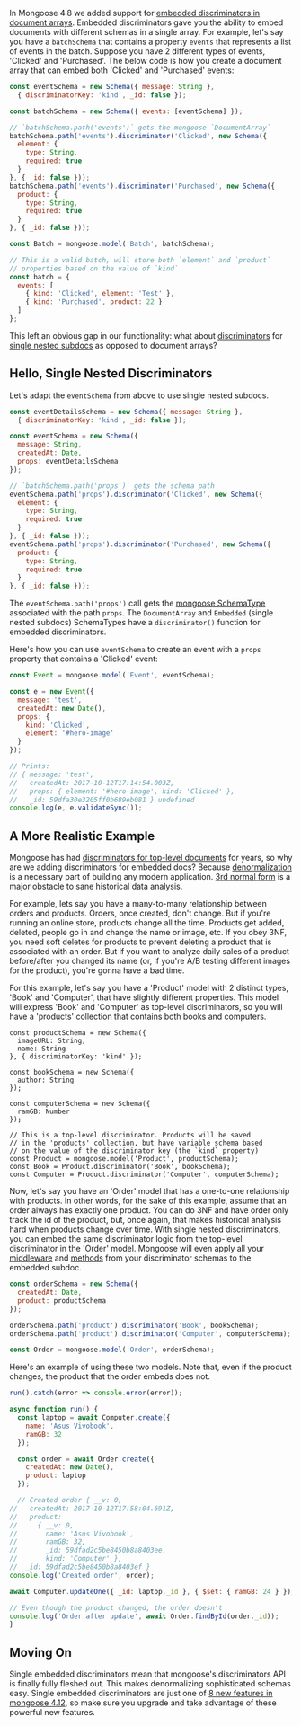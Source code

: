 In Mongoose 4.8 we added support for
[embedded discriminators in document arrays](http://thecodebarbarian.com/mongoose-4.8-embedded-discriminators).
Embedded discriminators gave you the ability to embed documents with
different schemas in a single array. For example, let's say you have a
`batchSchema` that contains a property `events` that represents a list
of events in the batch. Suppose you have 2 different types of events,
'Clicked' and 'Purchased'. The below code is how you create a document
array that can embed both 'Clicked' and 'Purchased' events:

```javascript
const eventSchema = new Schema({ message: String },
  { discriminatorKey: 'kind', _id: false });

const batchSchema = new Schema({ events: [eventSchema] });

// `batchSchema.path('events')` gets the mongoose `DocumentArray`
batchSchema.path('events').discriminator('Clicked', new Schema({
  element: {
    type: String,
    required: true
  }
}, { _id: false }));
batchSchema.path('events').discriminator('Purchased', new Schema({
  product: {
    type: String,
    required: true
  }
}, { _id: false }));

const Batch = mongoose.model('Batch', batchSchema);

// This is a valid batch, will store both `element` and `product`
// properties based on the value of `kind`
const batch = {
  events: [
    { kind: 'Clicked', element: 'Test' },
    { kind: 'Purchased', product: 22 }
  ]
};
```

This left an obvious gap in our functionality: what about [discriminators](http://mongoosejs.com/docs/discriminators.html) for [single nested subdocs](http://mongoosejs.com/docs/subdocs.html) as
opposed to document arrays?

Hello, Single Nested Discriminators
-----------------------------------

Let's adapt the `eventSchema` from above to use single nested subdocs.

```javascript
const eventDetailsSchema = new Schema({ message: String },
  { discriminatorKey: 'kind', _id: false });

const eventSchema = new Schema({
  message: String,
  createdAt: Date,
  props: eventDetailsSchema
});

// `batchSchema.path('props')` gets the schema path
eventSchema.path('props').discriminator('Clicked', new Schema({
  element: {
    type: String,
    required: true
  }
}, { _id: false }));
eventSchema.path('props').discriminator('Purchased', new Schema({
  product: {
    type: String,
    required: true
  }
}, { _id: false }));
```

The `eventSchema.path('props')` call gets the [mongoose SchemaType](http://mongoosejs.com/docs/schematypes.html) associated with
the path `props`. The `DocumentArray` and `Embedded` (single nested subdocs) SchemaTypes have a `discriminator()` function for embedded discriminators.

Here's how you can use `eventSchema` to create an event with a
`props` property that contains a 'Clicked' event:

```javascript
const Event = mongoose.model('Event', eventSchema);

const e = new Event({
  message: 'test',
  createdAt: new Date(),
  props: {
    kind: 'Clicked',
    element: '#hero-image'
  }
});

// Prints:
// { message: 'test',
//   createdAt: 2017-10-12T17:14:54.003Z,
//   props: { element: '#hero-image', kind: 'Clicked' },
//   _id: 59dfa30e3205ff0b689eb081 } undefined
console.log(e, e.validateSync());
```

A More Realistic Example
------------------------

Mongoose has had [discriminators for top-level documents](http://mongoosejs.com/docs/discriminators.html) for years,
so why are we adding discriminators for embedded docs? Because
[denormalization](https://www.mongodb.com/blog/post/6-rules-of-thumb-for-mongodb-schema-design-part-3) is a necessary part of building any
modern application. [3rd normal form](https://en.wikipedia.org/wiki/Third_normal_form) is a major obstacle to sane historical data analysis.

For example, lets say
you have a many-to-many relationship between orders and products.
Orders, once created, don't change. But if you're running an online
store, products change all the time. Products get added, deleted,
people go in and change the name or image, etc. If you obey 3NF, you
need soft deletes for products to prevent deleting a product that
is associated with an order. But if you want to analyze daily sales
of a product before/after you changed its name (or, if you're A/B testing different images for the product),
you're gonna have a bad time.

For this example, let's say you have a 'Product' model with 2
distinct types, 'Book' and 'Computer', that have slightly
different properties. This model will express 'Book' and 'Computer'
as top-level discriminators, so you will have a 'products' collection
that contains both books and computers.

```
const productSchema = new Schema({
  imageURL: String,
  name: String
}, { discriminatorKey: 'kind' });

const bookSchema = new Schema({
  author: String
});

const computerSchema = new Schema({
  ramGB: Number
});

// This is a top-level discriminator. Products will be saved
// in the 'products' collection, but have variable schema based
// on the value of the discriminator key (the `kind` property)
const Product = mongoose.model('Product', productSchema);
const Book = Product.discriminator('Book', bookSchema);
const Computer = Product.discriminator('Computer', computerSchema);
```

Now, let's say you have an 'Order' model that has a one-to-one
relationship with products. In other words, for the sake of this
example, assume that an order always has exactly one product.
You can do 3NF and have order only track
the id of the product, but, once again, that makes historical analysis
hard when products change over time. With single nested discriminators,
you can embed the same discriminator logic from the top-level
discriminator in the 'Order' model. Mongoose will even apply all
your [middleware](http://mongoosejs.com/docs/middleware.html) and [methods](http://mongoosejs.com/docs/guide.html#methods) from your discriminator schemas to the embedded subdoc.

```javascript
const orderSchema = new Schema({
  createdAt: Date,
  product: productSchema
});

orderSchema.path('product').discriminator('Book', bookSchema);
orderSchema.path('product').discriminator('Computer', computerSchema);

const Order = mongoose.model('Order', orderSchema);
```

Here's an example of using these two models. Note that, even if
the product changes, the product that the order embeds does not.

```javascript
run().catch(error => console.error(error));

async function run() {
  const laptop = await Computer.create({
    name: 'Asus Vivobook',
    ramGB: 32
  });

  const order = await Order.create({
    createdAt: new Date(),
    product: laptop
  });

  // Created order { __v: 0,
//   createdAt: 2017-10-12T17:58:04.691Z,
//   product:
//     { __v: 0,
//       name: 'Asus Vivobook',
//       ramGB: 32,
//       _id: 59dfad2c5be8450b8a8403ee,
//       kind: 'Computer' },
//  _id: 59dfad2c5be8450b8a8403ef }
console.log('Created order', order);

await Computer.updateOne({ _id: laptop._id }, { $set: { ramGB: 24 } });

// Even though the product changed, the order doesn't
console.log('Order after update', await Order.findById(order._id));
}
```

Moving On
---------

Single embedded discriminators mean that mongoose's discriminators API is finally fully fleshed out. This makes denormalizing sophisticated schemas easy. Single embedded discriminators are just one of [8 new features in mongoose 4.12](https://github.com/Automattic/mongoose/blob/master/History.md#4120--2017-10-02), so make sure you upgrade and take advantage of these powerful new features.
